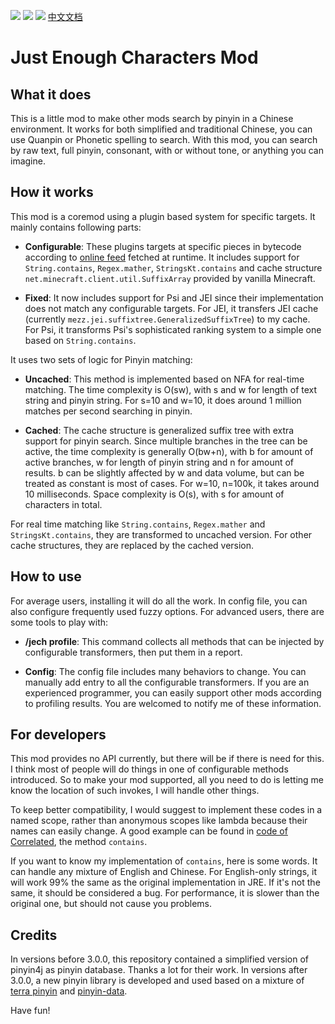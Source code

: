 [![][2]][1] 
[![][3]][1]
[![][8]][9]
[中文文档][10]

# Just Enough Characters Mod

## What it does

This is a little mod to make other mods search by pinyin in a Chinese environment. It works for both simplified and traditional Chinese, you can use Quanpin or Phonetic spelling to search. With this mod, you can search by raw text, full pinyin, consonant, with or without tone, or anything you can imagine.

## How it works

This mod is a coremod using a plugin based system for specific targets. It mainly contains following parts:

- __Configurable__: These plugins targets at specific pieces in bytecode according to [online feed][4] fetched at runtime. It includes support for `String.contains`, `Regex.mather`, `StringsKt.contains` and cache structure `net.minecraft.client.util.SuffixArray` provided by vanilla Minecraft.

- __Fixed__: It now includes support for Psi and JEI since their implementation does not match any configurable targets. For JEI, it transfers JEI cache (currently 
`mezz.jei.suffixtree.GeneralizedSuffixTree`) to my cache. For Psi, it transforms Psi's sophisticated ranking system to a simple one based on `String.contains`.

It uses two sets of logic for Pinyin matching:

- __Uncached__: This method is implemented based on NFA for real-time matching. The time complexity is O(sw), with s and w for length of text string and pinyin string. For s=10 and w=10, it does around 1 million matches per second searching in pinyin.

- __Cached__: The cache structure is generalized suffix tree with extra support for pinyin search. Since multiple branches in the tree can be active, the time complexity is generally O(bw+n), with b for amount of active branches, w for length of pinyin string and n for amount of results. b can be slightly affected by w and data volume, but can be treated as constant is most of cases. For w=10, n=100k, it takes around 10 milliseconds. Space complexity is O(s), with s for amount of characters in total. 

For real time matching like `String.contains`, `Regex.mather` and `StringsKt.contains`, they are transformed to uncached version. For other cache structures, they are replaced by the cached version.

## How to use

For average users, installing it will do all the work. In config file, you can also configure frequently used fuzzy options. For advanced users, there are some tools to play with:

- __/jech profile__: This command collects all methods that can be injected by configurable transformers, then put them in a report.

- __Config__: The config file includes many behaviors to change. You can manually add entry to all the configurable transformers. If you are an experienced programmer, you can easily support other mods according to profiling results. You are welcomed to notify me of these information.

## For developers

This mod provides no API currently, but there will be if there is need
for this. I think most of people will do things in one of configurable methods introduced. So to make your mod supported, all you need to do is letting me know the location of such invokes, I will handle other things.

To keep better compatibility, I would suggest to implement these codes in a named scope, rather than anonymous scopes like lambda because their names can easily change. A good example can be found in [code of Correlated][5], the method `contains`.

If you want to know my implementation of `contains`, here is some words. It can handle any mixture of English and Chinese. For English-only strings, it will work 99% the same as the original implementation in JRE. If it's not the same, it should be considered a bug. For performance, it is slower than the original one, but should not cause you problems.

## Credits

In versions before 3.0.0, this repository contained a simplified version 
of pinyin4j as pinyin database. Thanks a lot for their work. In versions
after 3.0.0, a new pinyin library is developed and used based on a
mixture of [terra pinyin][6] and [pinyin-data][7].

Have fun!

[1]: https://minecraft.curseforge.com/projects/just-enough-characters
[2]: http://cf.way2muchnoise.eu/full_just-enough-characters_downloads.svg
[3]: http://cf.way2muchnoise.eu/versions/just-enough-characters.svg
[4]: https://github.com/Towdium/JustEnoughCharacters/blob/1.12.0/feed.json
[5]: https://github.com/elytra/Correlated/blob/1.12.1/src/main/java/com/elytradev/correlated/C28n.java
[6]: https://github.com/rime/rime-terra-pinyin
[7]: https://github.com/mozillazg/pinyin-data
[8]: https://img.shields.io/discord/517485644163973120.svg?logo=discord
[9]: https://discord.gg/M3fNfTW
[10]: https://github.com/Towdium/JustEnoughCharacters/blob/1.12.0/README_CN.md
